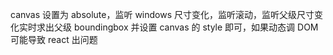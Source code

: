 
canvas 设置为 absolute，监听 windows 尺寸变化，监听滚动，监听父级尺寸变化实时求出父级 boundingbox 并设置 canvas 的 style 即可，如果动态调 DOM 可能导致 react 出问题
